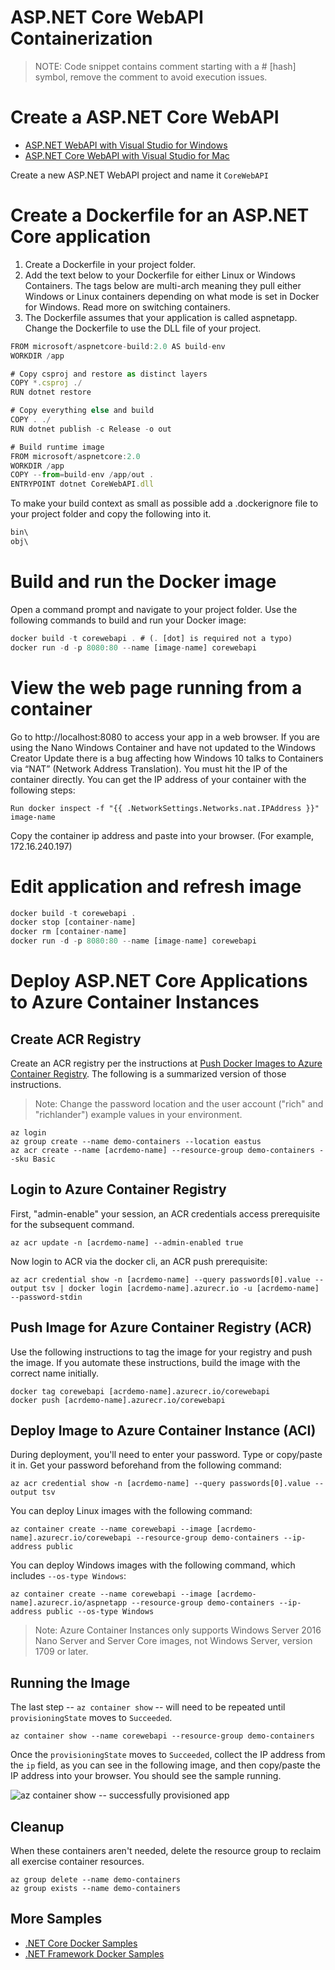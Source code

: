 # ASP.NET Core WebAPI Containerization

> NOTE: Code snippet contains comment starting with a # [hash] symbol, remove the comment to avoid execution issues.

# Create a ASP.NET Core WebAPI

* [ASP.NET WebAPI with Visual Studio for Windows](https://docs.microsoft.com/en-us/aspnet/core/tutorials/first-web-api?view=aspnetcore-2.1)
* [ASP.NET Core WebAPI with Visual Studio for Mac](https://docs.microsoft.com/en-us/aspnet/core/tutorials/first-web-api-mac?view=aspnetcore-2.1)

Create a new ASP.NET WebAPI project and name it `CoreWebAPI`

# Create a Dockerfile for an ASP.NET Core application
1. Create a Dockerfile in your project folder.
2. Add the text below to your Dockerfile for either Linux or Windows Containers. The tags below are multi-arch meaning they pull either Windows or Linux containers depending on what mode is set in Docker for Windows. Read more on switching containers.
3. The Dockerfile assumes that your application is called aspnetapp. Change the Dockerfile to use the DLL file of your project.

```js
FROM microsoft/aspnetcore-build:2.0 AS build-env
WORKDIR /app

# Copy csproj and restore as distinct layers
COPY *.csproj ./
RUN dotnet restore

# Copy everything else and build
COPY . ./
RUN dotnet publish -c Release -o out

# Build runtime image
FROM microsoft/aspnetcore:2.0
WORKDIR /app
COPY --from=build-env /app/out .
ENTRYPOINT dotnet CoreWebAPI.dll
```
To make your build context as small as possible add a .dockerignore file to your project folder and copy the following into it.

```js
bin\
obj\

```
# Build and run the Docker image
Open a command prompt and navigate to your project folder. Use the following commands to build and run your Docker image:

```js
docker build -t corewebapi . # (. [dot] is required not a typo)
docker run -d -p 8080:80 --name [image-name] corewebapi
```
# View the web page running from a container

Go to http://localhost:8080 to access your app in a web browser. If you are using the Nano Windows Container and have not updated to the Windows Creator Update there is a bug affecting how Windows 10 talks to Containers via “NAT” (Network Address Translation). You must hit the IP of the container directly. You can get the IP address of your container with the following steps:

```console
Run docker inspect -f "{{ .NetworkSettings.Networks.nat.IPAddress }}" image-name
```

Copy the container ip address and paste into your browser. (For example, 172.16.240.197)

# Edit application and refresh image

```js
docker build -t corewebapi .
docker stop [container-name]
docker rm [container-name]
docker run -d -p 8080:80 --name [image-name] corewebapi
```
# Deploy ASP.NET Core Applications to Azure Container Instances

## Create ACR Registry

Create an ACR registry per the instructions at [Push Docker Images to Azure Container Registry](../dotnetapp/push-image-to-acr.md). The following is a summarized version of those instructions.

> Note: Change the password location and the user account ("rich" and "richlander") example values in your environment.

```console
az login
az group create --name demo-containers --location eastus
az acr create --name [acrdemo-name] --resource-group demo-containers --sku Basic
```

## Login to Azure Container Registry

First, "admin-enable" your session, an ACR credentials access prerequisite for the subsequent command.

```console
az acr update -n [acrdemo-name] --admin-enabled true
```

Now login to ACR via the docker cli, an ACR push prerequisite:

```console
az acr credential show -n [acrdemo-name] --query passwords[0].value --output tsv | docker login [acrdemo-name].azurecr.io -u [acrdemo-name] --password-stdin
```

## Push Image for Azure Container Registry (ACR)

Use the following instructions to tag the image for your registry and push the image. If you automate these instructions, build the image with the correct name initially.

```console
docker tag corewebapi [acrdemo-name].azurecr.io/corewebapi
docker push [acrdemo-name].azurecr.io/corewebapi
```

## Deploy Image to Azure Container Instance (ACI)

During deployment, you'll need to enter your password. Type or copy/paste it in. Get your password beforehand from the following command:

```console
az acr credential show -n [acrdemo-name] --query passwords[0].value --output tsv
```

You can deploy Linux images with the following command:

```console
az container create --name corewebapi --image [acrdemo-name].azurecr.io/corewebapi --resource-group demo-containers --ip-address public
```

You can deploy Windows images with the following command, which includes `--os-type Windows`:

```console
az container create --name corewebapi --image [acrdemo-name].azurecr.io/aspnetapp --resource-group demo-containers --ip-address public --os-type Windows
```

> Note: Azure Container Instances only supports Windows Server 2016 Nano Server and Server Core images, not Windows Server, version 1709 or later.

## Running the Image

The last step -- `az container show` -- will need to be repeated until `provisioningState` moves to `Succeeded`.

```console
az container show --name corewebapi --resource-group demo-containers 
```

Once the `provisioningState` moves to `Succeeded`, collect the IP address from the `ip` field, as you can see in the following image, and then copy/paste the IP address into your browser. You should see the sample running.

![az container show -- successfully provisioned app](https://user-images.githubusercontent.com/2608468/29669868-b492c4e8-8899-11e7-82cc-d3ae1262a080.png)

## Cleanup

When these containers aren't needed, delete the resource group to reclaim all exercise container resources.

```console
az group delete --name demo-containers
az group exists --name demo-containers
```

## More Samples

* [.NET Core Docker Samples](../README.md)
* [.NET Framework Docker Samples](https://github.com/microsoft/dotnet-framework-docker-samples/)
